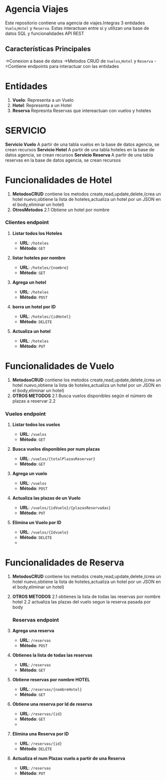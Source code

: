 # Agencia Viajes
Este repositorio contiene una agencia de viajes.Integras 3 entidades `Vuelo`,`Hotel` y `Reserva`. Estas interactuan entre si y utilizan una base de datos SQL y funcionalidades API REST
## Características Principales
->Conexion a base de datos
->Metodos CRUD de `Vuelos`,`Hotel` y `Reserva`
->Contiene endpoints para interactuar con las entidades
# Entidades
1. **Vuelo**: Representa a un Vuelo
2. **Hotel**: Representa a un Hotel
3. **Reserva** Represnta Reservas que intereactuan con vuelos y hoteles

# SERVICIO
**Servicio Vuelo**
  A partir de una tabla vuelos en la base de datos agencia, se crean recursos
**Servicio Hotel**
A partir de una tabla hoteles en la base de datos agencia, se crean recursos
**Servicio Reserva**
A partir de una tabla reservas en la base de datos agencia, se crean recursos


# Funcionalidades de Hotel
1. **MetodosCRUD** contiene los metodos create,read,update,delete,(crea un hotel nuevo,obtiene la lista de hoteles,actualiza un hotel por un JSON en el body,eliminar un hotel)
2. **OtrosMetodos**
  2.1      Obtiene un hotel por nombre
   
### Clientes endpoint

1. **Listar todos los Hoteles**
   - **URL**: `/hoteles`
   - **Método**: `GET`

2. **listar hoteles por nombre**
   - **URL**: `/hoteles/{nombre}`
   - **Método**: `GET`

3. **Agrega un hotel**
   - **URL**: `/hoteles`
   - **Método**: `POST`

4. **borra  un hotel por ID**
   - **URL**: `/hoteles/{idHotel}`
   - **Método**: `DELETE`

5. **Actualiza un hotel**
   - **URL**: `/hoteles`
   - **Método**: `PUT`


# Funcionalidades de Vuelo
1. **MetodosCRUD** contiene los metodos create,read,update,delete,(crea un hotel nuevo,obtiene la lista de hoteles,actualiza un hotel por un JSON en el body,eliminar un hotel)
2. **OTROS METODOS**
  2.1 Busca vuelos disponibles según el número de plazas a reservar
  2.2

### Vuelos endpoint

1. **Listar todos los vuelos**
   - **URL**: `/vuelos`
   - **Método**: `GET`

2. **Busca vuelos disponibles por num plazas**
   - **URL**: `/vuelos/{totalPlazasReservar}`
   - **Método**: `GET`

3. **Agrega un vuelo**
   - **URL**: `/vuelos`
   - **Método**: `POST`

4. **Actualiza las plazas de un Vuelo**
   - **URL**: `/vuelos/{idVuelo}/{plazasReservadas}`
   - **Método**: `PUT`

5. **Elimina un Vuelo por ID**
   - **URL**: `/vuelos/{Idvuelo}`
   - **Método**: `DELETE`
   - 
# Funcionalidades de Reserva
1. **MetodosCRUD** contiene los metodos create,read,update,delete,(crea un hotel nuevo,obtiene la lista de hoteles,actualiza un hotel por un JSON en el body,eliminar un hotel)
2. **OTROS METODOS**
  2.1 obtienes la lista de todas las reservas por nombre hotel
  2.2 actualiza las plazas del vuelo segun la reserva pasada por body

   ### Reservas endpoint
1. **Agrega una reserva**
   - **URL**: `/reservas`
   - **Método**: `POST`

2. **Obtienes la lista de todas las reservas**
   - **URL**: `/reservas`
   - **Método**: `GET`

3. **Obtiene reservas por nombre HOTEL**
   - **URL**: `/reservas/{nombreHotel}`
   - **Método**: `GET`

4. **Obtiene una reserva por Id de reserva**
   - **URL**: `/reservas/{id}`
   - **Método**: `GET`
   - 
5. **Elimina una Reserva por ID**
   - **URL**: `/reservas/{id}`
   - **Método**: `DELETE`

6. **Actualiza el num Plazas vuelo a partir de una Reserva**
   - **URL**: `/reservas`
   - **Método**: `PUT`
